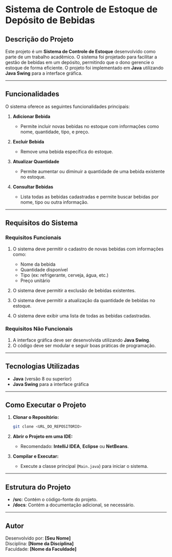 
# Sistema de Controle de Estoque de Depósito de Bebidas

## Descrição do Projeto  
Este projeto é um **Sistema de Controle de Estoque** desenvolvido como parte de um trabalho acadêmico. O sistema foi projetado para facilitar a gestão de bebidas em um depósito, permitindo que o dono gerencie o estoque de forma eficiente. O projeto foi implementado em **Java** utilizando **Java Swing** para a interface gráfica.

---

## Funcionalidades  
O sistema oferece as seguintes funcionalidades principais:

1. **Adicionar Bebida**  
   - Permite incluir novas bebidas no estoque com informações como nome, quantidade, tipo, e preço.

2. **Excluir Bebida**  
   - Remove uma bebida específica do estoque.

3. **Atualizar Quantidade**  
   - Permite aumentar ou diminuir a quantidade de uma bebida existente no estoque.

4. **Consultar Bebidas**  
   - Lista todas as bebidas cadastradas e permite buscar bebidas por nome, tipo ou outra informação.

---

## Requisitos do Sistema  

### Requisitos Funcionais  
1. O sistema deve permitir o cadastro de novas bebidas com informações como:
   - Nome da bebida  
   - Quantidade disponível  
   - Tipo (ex: refrigerante, cerveja, água, etc.)  
   - Preço unitário  

2. O sistema deve permitir a exclusão de bebidas existentes.  
3. O sistema deve permitir a atualização da quantidade de bebidas no estoque.  
4. O sistema deve exibir uma lista de todas as bebidas cadastradas.  

### Requisitos Não Funcionais  
1. A interface gráfica deve ser desenvolvida utilizando **Java Swing**.  
2. O código deve ser modular e seguir boas práticas de programação.  

---

## Tecnologias Utilizadas  
- **Java** (versão 8 ou superior)  
- **Java Swing** para a interface gráfica  

---

## Como Executar o Projeto  

1. **Clonar o Repositório:**  
   ```bash
   git clone <URL_DO_REPOSITORIO>
   ```

2. **Abrir o Projeto em uma IDE:**  
   - Recomendado: **IntelliJ IDEA**, **Eclipse** ou **NetBeans**.

3. **Compilar e Executar:**  
   - Execute a classe principal (`Main.java`) para iniciar o sistema.

---

## Estrutura do Projeto  
- **/src**: Contém o código-fonte do projeto.  
- **/docs**: Contém a documentação adicional, se necessário.  

---

## Autor  
Desenvolvido por: **[Seu Nome]**  
Disciplina: **[Nome da Disciplina]**  
Faculdade: **[Nome da Faculdade]**  
